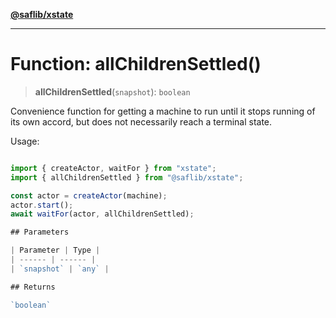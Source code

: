 [**@saflib/xstate**](../index.md)

***

# Function: allChildrenSettled()

> **allChildrenSettled**(`snapshot`): `boolean`

Convenience function for getting a machine to run until it stops running of its own accord,
but does not necessarily reach a terminal state.

Usage:
```ts

import { createActor, waitFor } from "xstate";
import { allChildrenSettled } from "@saflib/xstate";

const actor = createActor(machine);
actor.start();
await waitFor(actor, allChildrenSettled);

## Parameters

| Parameter | Type |
| ------ | ------ |
| `snapshot` | `any` |

## Returns

`boolean`
